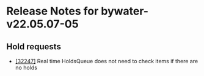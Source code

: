 
# Release Notes for bywater-v22.05.07-05

## Hold requests

- [[32247]](http://bugs.koha-community.org/bugzilla3/show_bug.cgi?id=32247) Real time HoldsQueue does not need to check items if there are no holds


